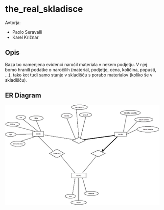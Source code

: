 # the_real_skladisce

Avtorja:

* Paolo Seravalli
* Karel Križnar

## Opis
Baza bo namenjena evidenci naročil materiala v nekem podjetju. V njej bomo hranili podatke o naročilih (material, podjetje, cena, količina, popusti, ...), tako kot tudi samo stanje v skladišču s porabo materialov (koliko še v skladišču).

## ER Diagram

![ER diagram](ER_Diagram.jpg)
